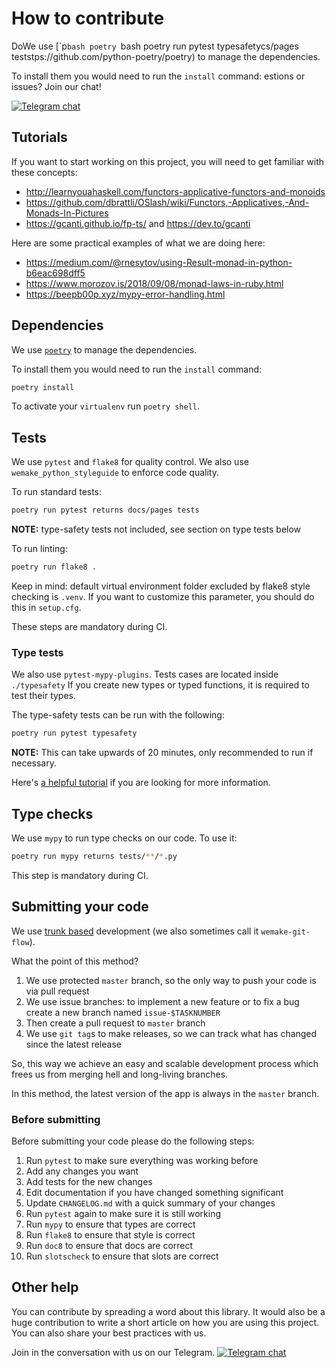 # How to contribute

DoWe use [`p```bash
poetry ```bash
poetry run pytest typesafetycs/pages teststps://github.com/python-poetry/poetry) to manage the dependencies.

To install them you would need to run the `install` command:
estions or issues? Join our chat!

[![Telegram chat](https://img.shields.io/badge/chat-join-blue?logo=telegram)](https://t.me/drypython)

## Tutorials

If you want to start working on this project,
you will need to get familiar with these concepts:

- http://learnyouahaskell.com/functors-applicative-functors-and-monoids
- https://github.com/dbrattli/OSlash/wiki/Functors,-Applicatives,-And-Monads-In-Pictures
- https://gcanti.github.io/fp-ts/ and https://dev.to/gcanti

Here are some practical examples of what we are doing here:

- https://medium.com/@rnesytov/using-Result-monad-in-python-b6eac698dff5
- https://www.morozov.is/2018/09/08/monad-laws-in-ruby.html
- https://beepb00p.xyz/mypy-error-handling.html


## Dependencies

We use [`poetry`](https://github.com/python-poetry/poetry) to manage the dependencies.

To install them you would need to run the `install` command:

```bash
poetry install
```

To activate your `virtualenv` run `poetry shell`.


## Tests

We use `pytest` and `flake8` for quality control.
We also use `wemake_python_styleguide` to enforce code quality.

To run standard tests:

```bash
poetry run pytest returns docs/pages tests
```

**NOTE:** type-safety tests not included, see section on type tests below

To run linting:

```bash
poetry run flake8 .
```
Keep in mind: default virtual environment folder excluded by flake8 style checking is `.venv`.
If you want to customize this parameter, you should do this in `setup.cfg`.

These steps are mandatory during CI.

### Type tests

We also use `pytest-mypy-plugins`. Tests cases are located inside `./typesafety`
If you create new types or typed functions, it is required to test their types.

The type-safety tests can be run with the following:

```bash
poetry run pytest typesafety
```

**NOTE:** This can take upwards of 20 minutes, only recommended to run if necessary.

Here's [a helpful tutorial](https://sobolevn.me/2019/08/testing-mypy-types) if you are looking
for more information.


## Type checks

We use `mypy` to run type checks on our code.
To use it:

```bash
poetry run mypy returns tests/**/*.py
```

This step is mandatory during CI.


## Submitting your code

We use [trunk based](https://trunkbaseddevelopment.com/)
development (we also sometimes call it `wemake-git-flow`).

What the point of this method?

1. We use protected `master` branch,
   so the only way to push your code is via pull request
2. We use issue branches: to implement a new feature or to fix a bug
   create a new branch named `issue-$TASKNUMBER`
3. Then create a pull request to `master` branch
4. We use `git tag`s to make releases, so we can track what has changed
   since the latest release

So, this way we achieve an easy and scalable development process
which frees us from merging hell and long-living branches.

In this method, the latest version of the app is always in the `master` branch.

### Before submitting

Before submitting your code please do the following steps:

1. Run `pytest` to make sure everything was working before
2. Add any changes you want
3. Add tests for the new changes
4. Edit documentation if you have changed something significant
5. Update `CHANGELOG.md` with a quick summary of your changes
6. Run `pytest` again to make sure it is still working
7. Run `mypy` to ensure that types are correct
8. Run `flake8` to ensure that style is correct
9. Run `doc8` to ensure that docs are correct
10. Run `slotscheck` to ensure that slots are correct


## Other help

You can contribute by spreading a word about this library.
It would also be a huge contribution to write
a short article on how you are using this project.
You can also share your best practices with us.

Join in the conversation with us on our Telegram.
[![Telegram chat](https://img.shields.io/badge/chat-join-blue?logo=telegram)](https://t.me/drypython)
